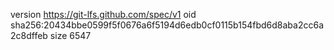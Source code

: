 version https://git-lfs.github.com/spec/v1
oid sha256:20434bbe0599f5f0676a6f5194d6edb0cf0115b154fbd6d8aba2cc6a2c8dffeb
size 6547

